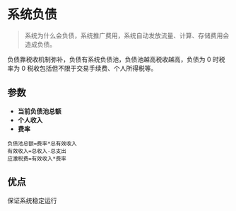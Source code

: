 # 系统负债

> 系统为什么会负债，系统推广费用，系统自动发放流量、计算、存储费用会造成负债。

负债靠税收机制弥补，负债有系统负债池，负债池越高税收越高，负债为 0 时税率为 0
税收包括但不限于交易手续费、个人所得税等。

## 参数

- **当前负债池总额**
- **个人收入**
- **费率**

```
负债池总额=费率*总有效收入
有效收入=总收入-总支出
应激税费=有效收入*费率
```

## 优点

保证系统稳定运行
